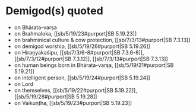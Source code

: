 # Demigod(s) quoted

* on Bhārata-varṣa 
* on Brahmaloka, [[sb/5/19/23#purport|SB 5.19.23]]
* on brahminical culture & cow protection, [[sb/7/3/13#purport|SB 7.3.13]]
* on demigod worship, [[sb/5/19/26#purport|SB 5.19.26]]
* on Hiraṇyakaśipu, [[sb/7/3/6-8#purport|SB 7.3.6-8]], [[sb/7/3/12#purport|SB 7.3.12]], [[sb/7/3/13#purport|SB 7.3.13]]
* on human beings born in Bhārata-varṣa, [[sb/5/19/21#purport|SB 5.19.21]]
* on intelligent person, [[sb/5/19/24#purport|SB 5.19.24]]
* on Lord 
* on themselves, [[sb/5/19/22#purport|SB 5.19.22]], [[sb/5/19/28#purport|SB 5.19.28]]
* on Vaikuṇṭha, [[sb/5/19/23#purport|SB 5.19.23]]
